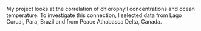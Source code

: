 My project looks at the correlation of chlorophyll concentrations and ocean temperature. To investigate this connection, I selected data from Lago Curuai, Para, Brazil and from Peace Athabasca Delta, Canada. 
